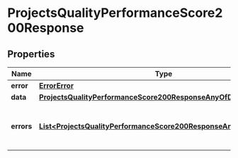 

# ProjectsQualityPerformanceScore200Response

## Properties

Name | Type | Description | Notes
------------ | ------------- | ------------- | -------------
**error** | [**ErrorError**](ErrorError.md) |  |  [optional]
**data** | [**ProjectsQualityPerformanceScore200ResponseAnyOfData**](ProjectsQualityPerformanceScore200ResponseAnyOfData.md) |  |  [optional]
**errors** | [**List&lt;ProjectsQualityPerformanceScore200ResponseAnyOfErrorsInner&gt;**](ProjectsQualityPerformanceScore200ResponseAnyOfErrorsInner.md) | Array of errors for any failing translation IDs |  [optional]



